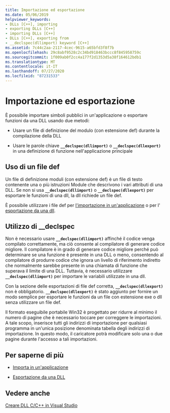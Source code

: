 ```yaml
---
title: Importazione ed esportazione
ms.date: 05/06/2019
helpviewer_keywords:
- DLLs [C++], importing
- exporting DLLs [C++]
- importing DLLs [C++]
- DLLs [C++], exporting from
- __declspec(dllimport) keyword [C++]
ms.assetid: 7c44c2aa-2117-4cec-9615-a65bfd3f8f7b
ms.openlocfilehash: 29c8abf9528c2c34bd918463bccc8f845958759c
ms.sourcegitcommit: 1f009ab0f2cc4a177f2d1353d5a38f164612bdb1
ms.translationtype: MT
ms.contentlocale: it-IT
ms.lasthandoff: 07/27/2020
ms.locfileid: "87231533"
---
```

# <a name="importing-and-exporting"></a>Importazione ed esportazione

È possibile importare simboli pubblici in un'applicazione o esportare funzioni da una DLL usando due metodi:

- Usare un file di definizione del modulo (con estensione def) durante la compilazione della DLL

- Usare le parole chiave **`__declspec(dllimport)`** o **`__declspec(dllexport)`** in una definizione di funzione nell'applicazione principale

## <a name="using-a-def-file"></a>Uso di un file def

Un file di definizione moduli (con estensione def) è un file di testo contenente una o più istruzioni Module che descrivono i vari attributi di una DLL. Se non si usa **`__declspec(dllimport)`** o **`__declspec(dllexport)`** per esportare le funzioni di una dll, la dll richiede un file def.

È possibile utilizzare i file def per [l'importazione in un'applicazione](importing-using-def-files.md) o per l' [esportazione da una dll](exporting-from-a-dll-using-def-files.md).

## <a name="using-__declspec"></a>Utilizzo di __declspec

Non è necessario usare **`__declspec(dllimport)`** affinché il codice venga compilato correttamente, ma ciò consente al compilatore di generare codice migliore. Il compilatore è in grado di generare codice migliore perché può determinare se una funzione è presente in una DLL o meno, consentendo al compilatore di produrre codice che ignora un livello di riferimento indiretto che normalmente sarebbe presente in una chiamata di funzione che superava il limite di una DLL. Tuttavia, è necessario utilizzare **`__declspec(dllimport)`** per importare le variabili utilizzate in una dll.

Con la sezione delle esportazioni di file def corretta, **`__declspec(dllexport)`** non è obbligatorio. **`__declspec(dllexport)`** è stato aggiunto per fornire un modo semplice per esportare le funzioni da un file con estensione exe o dll senza utilizzare un file def.

Il formato eseguibile portabile Win32 è progettato per ridurre al minimo il numero di pagine che è necessario toccare per correggere le importazioni. A tale scopo, inserisce tutti gli indirizzi di importazione per qualsiasi programma in un'unica posizione denominata tabella degli indirizzi di importazione. In questo modo, il caricatore potrà modificare solo una o due pagine durante l'accesso a tali importazioni.

## <a name="what-do-you-want-to-do"></a>Per saperne di più

- [Importa in un'applicazione](importing-into-an-application-using-declspec-dllimport.md)

- [Esportazione da una DLL](exporting-from-a-dll.md)

## <a name="see-also"></a>Vedere anche

[Creare DLL C/C++ in Visual Studio](dlls-in-visual-cpp.md)

